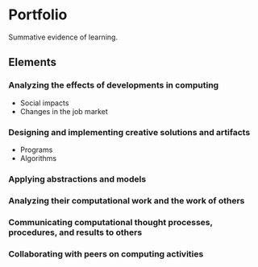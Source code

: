 # Portfolio

Summative evidence of learning.

## Elements

### Analyzing the effects of developments in computing
* Social impacts
* Changes in the job market
### Designing and implementing creative solutions and artifacts
* Programs
* Algorithms
### Applying abstractions and models
### Analyzing their computational work and the work of others
### Communicating computational thought processes, procedures, and results to others
### Collaborating with peers on computing activities
